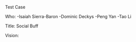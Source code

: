 Test Case

Who: 
  -Isaiah Sierra-Baron
  -Dominic Deckys
  -Peng Yan
  -Tao Li
 
Title: Social Buff

Vision:
